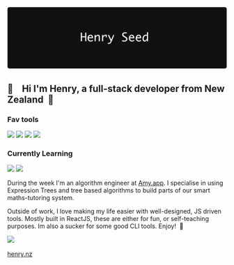![Header](https://github.com/HenrySeed/HenrySeed/blob/master/header.png?raw=true)

## 👋  &nbsp;&nbsp; Hi I'm Henry, a full-stack developer from New Zealand &nbsp;🥝

### Fav tools

<img src="https://img.shields.io/badge/node.js%20-%2343853D.svg?&style=for-the-badge&logo=node.js&logoColor=white"/>&nbsp;<img src="https://img.shields.io/badge/react%20-%2320232a.svg?&style=for-the-badge&logo=react&logoColor=%2361DAFB"/>&nbsp;<img src="https://img.shields.io/badge/typescript%20-%23007ACC.svg?&style=for-the-badge&logo=typescript&logoColor=white"/>&nbsp;<img src="https://img.shields.io/badge/python%20-%2314354C.svg?&style=for-the-badge&logo=python&logoColor=white"/>

### Currently Learning

<img src="https://img.shields.io/badge/vuejs%20-%2335495e.svg?&style=for-the-badge&logo=vue.js&logoColor=%234FC08D"/>&nbsp;<img src="https://img.shields.io/badge/rust-%23000000.svg?&style=for-the-badge&logo=rust&logoColor=white"/>


During the week I'm an algorithm engineer at [Amy.app](https://amy.app). I specialise in using Expression Trees and tree based algorithms to build parts of our smart maths-tutoring system.

Outside of work, I love making my life easier with well-designed, JS driven tools. Mostly built in ReactJS, these are either for fun, or self-teaching purposes. Im also a sucker for some good CLI tools. Enjoy! &nbsp;🎉

<a href="https://www.linkedin.com/in/seed/" target="_blank"><img src="https://img.shields.io/badge/linkedin-%230077B5.svg?&style=for-the-badge&logo=linkedin&logoColor=white"/></a>

<a href="https://henry.nz" target="_blank">henry.nz</a>

